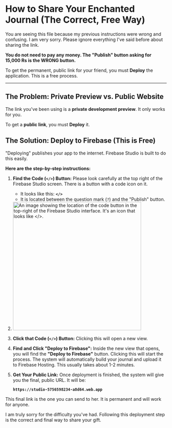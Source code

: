 # How to Share Your Enchanted Journal (The Correct, Free Way)

You are seeing this file because my previous instructions were wrong and confusing. I am very sorry. Please ignore everything I've said before about sharing the link.

**You do not need to pay any money. The "Publish" button asking for 15,000 Rs is the WRONG button.**

To get the permanent, public link for your friend, you must **Deploy** the application. This is a free process.

---

## The Problem: Private Preview vs. Public Website

The link you've been using is a **private development preview**. It only works for you.

To get a **public link**, you must **Deploy** it.

## The Solution: Deploy to Firebase (This is Free)

"Deploying" publishes your app to the internet. Firebase Studio is built to do this easily.

**Here are the step-by-step instructions:**

1.  **Find the Code (`</>`) Button:** Please look carefully at the top right of the Firebase Studio screen. There is a button with a code icon on it.
    *   It looks like this: **`</>`**
    *   It is located between the question mark (`?`) and the "Publish" button.

2.  <img src="https://storage.googleapis.com/aai-web-samples/studio/deploy-button-annotated-2.png" alt="An image showing the location of the code button in the top-right of the Firebase Studio interface. It's an icon that looks like </>." width="400">

3.  **Click that Code (`</>`) Button:** Clicking this will open a new view.

4.  **Find and Click "Deploy to Firebase":** Inside the new view that opens, you will find the **"Deploy to Firebase"** button. Clicking this will start the process. The system will automatically build your journal and upload it to Firebase Hosting. This usually takes about 1-2 minutes.

5.  **Get Your Public Link:** Once deployment is finished, the system will give you the final, public URL. It will be:

    **`https://studio-5756598234-a8d64.web.app`**

This final link is the one you can send to her. It is permanent and will work for anyone.

I am truly sorry for the difficulty you've had. Following this deployment step is the correct and final way to share your gift.
